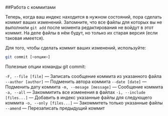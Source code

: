 ##Работа с коммитами

Теперь, когда ваш индекс находится в нужном состояний, пора сделать коммит ваших изменений. Запомните, что все файлы для которых вы не выполнили `git add` после момента редактирования не войдут в этот коммит. На деле файлы в нём будут, но только их старая версия (если таковая имеется).

Для того, чтобы сделать коммит ваших изменений, используйте:
```Bash
git commit [<опции>]
```
Полезные опции команды git commit:

`-F, --file [file]` — Записать сообщение коммита из указанного файла
`--author [author]` — Подменить автора коммита
`--date [date]` — Подменить дату коммита
`-m, --mesage [message]` — Сообщение коммита
`-a, --all` — Закоммитить все изменения в файлах
`-i, --include [files...]` — Добавить в индекс указанные файлы для следующего коммита
`-o, --only [files...]` — Закоммитеть только указанные файлы
`--amend` — Перезаписать предыдущий коммит